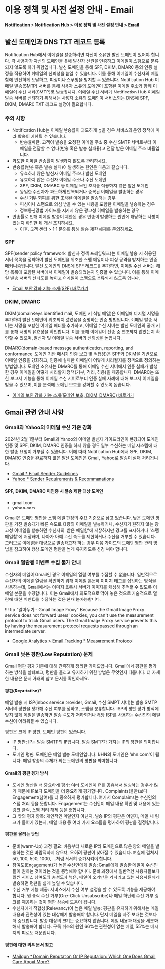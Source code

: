 <style>
.gnb_inner {
    position: fixed !important;
}
.page__rnb .lst_rnb_item .rnb_item:first-of-type a {
    display: inline !important;
}
</style>
<h1>이용 정책 및 사전 설정 안내 - Email</h1>

**Notification > Notification Hub > 이용 정책 및 사전 설정 안내 > Email**

## 발신 도메인과 DNS TXT 레코드 등록

Notification Hub에서 이메일을 발송하려면 자신이 소유한 발신 도메인이 있어야 합니다. 각 사용자가 자신의 도메인을 통해 발신자 신원을 인증하고 이메일이 스팸으로 분류되지 않도록 하기 위함입니다. 발신 도메인을 통해 SPF, DKIM, DMARC 등의 인증 설정을 적용하여 이메일의 신뢰성을 높일 수 있습니다. 이를 통해 이메일이 수신자의 메일함에 안전하게 도달하고, 피싱이나 스푸핑을 방지할 수 있습니다. Notification Hub 이메일 발송(SMTP) 서버를 통해 사용자 소유의 도메인이 포함된 이메일 주소와 함께 이메일이 수신 서버(SMTP)로 발송됩니다. 이메일 수신 서버가 Notification Hub 이메일 발송 서버를 신뢰하기 위해서는 사용자 소유의 도메인이 서비스되는 DNS에 SPF, DKIM, DMARC TXT 레코드 설정이 필요합니다. 

### 주의 사항

* Notification Hub는 이메일 반송률이 과도하게 높을 경우 서비스의 운영 정책에 따라 발송이 제한될 수 있습니다.
    * 반송률이란, 고객이 발송을 요청한 이메일 주소 중 수신 SMTP 서버로부터 이메일을 전달할 수 없다(반송 혹은 발송 실패율)고 전달 받은 이메일 주소 비율입니다.
* 과도한 이메일 반송률이 발생하지 않도록 관리하세요.
* 반송률(반송 혹은 발송 실패)이 발생하는 원인은 다음과 같습니다.
    * 유효하지 않은 발신자 이메일 주소나 발신 도메인
    * 유효하지 않은 수신자 이메일 주소나 수신 도메인
    * SPF, DKIM, DMARC 등 이메일 보안 조치를 적용하지 않은 발신 도메인
    * 동일한 수신자가 과도하게 반복되거나 중복된 이메일을 발송하는 경우
    * 수신 거부 회피를 위한 조작된 이메일을 발송하는 경우
    * 피싱이나 스팸으로 의심 받을 수 있는 내용을 포함한 이메일을 발송하는 경우
    * 정보통신망법 가이드를 지키지 않은 광고성 이메일을 발송하는 경우
* 반송률로 인해 이메일 발송이 제한된 경우 반송이 발생하는 원인에 해당하는 사항이 있는지 확인한 뒤 개선 조치하세요.
    * 이후, [고객 센터 > 1:1 문의](https://www.nhncloud.com/kr/support/inquiry)를 통해 발송 제한 해제를 문의하세요.

### SPF

SPF(sender policy framework, 발신자 정책 프레임워크)는 이메일 발송 시 허용된 서버 목록을 정의하여 발신 도메인을 위조한 스팸 메일이나 피싱 공격을 방지하는 인증 메커니즘입니다. 발신 도메인의 DNS에 SPF 레코드를 추가하면, 이메일 수신 서버는 해당 목록에 포함된 서버에서 이메일이 발송되었는지 인증할 수 있습니다. 이를 통해 이메일 발송 서버의 신뢰도를 높이고 이메일이 스팸으로 분류되지 않도록 합니다.

* [Email 보안 강화 기능 소개(SPF) 바로가기](https://meetup.nhncloud.com/posts/244)

### DKIM, DMARC

DKIM(domainKeys identified mail, 도메인 키 식별 메일)은 이메일에 디지털 서명을 추가하여 발신 도메인이 위조되지 않았음을 증명하는 인증 방법입니다. 이메일 발송 서버는 서명을 포함한 이메일 헤더를 추가하고, 이메일 수신 서버는 발신 도메인의 공개 키를 통해 서명의 유효성을 확인합니다. 이를 통해 이메일이 전송 중 변조되지 않았는지 확인할 수 있으며, 발신자 및 이메일 발송 서버의 신뢰성을 높입니다.

DMARC(domain-based message authentication, reporting, and conformance, 도메인 기반 메시지 인증 보고 및 적합성)은 SPF와 DKIM을 기반으로 이메일 인증을 강화하고, 인증에 실패한 이메일이 어떻게 처리될지를 정책으로 정의하는 방법입니다. 도메인 소유자는 DMARC를 통해 이메일 수신 서버에서 인증 실패가 발생한 경우 이메일을 어떻게 처리할지 정책(거부, 격리, 허용)을 제공합니다. DMARC는 또한 보고서 기능을 통해 이메일 수신 서버로부터 인증 실패 사례에 대해 보고서 이메일을 받을 수 있으며, 이를 분석해 도메인 보호를 강화할 수 있도록 돕습니다.

* [이메일 보안 강화 기능 소개(도메인 보호, DKIM, DMARC) 바로가기](https://meetup.nhncloud.com/posts/248)

## Gmail 관련 안내 사항

### Gmail과 Yahoo의 이메일 수신 기준 강화

2024년 2월 1일부터 Gmail과 Yahoo의 이메일 발신자 가이드라인이 변경되어 도메인 인증 및 SPF, DKIM, DMARC 인증을 하지 않을 경우 일부 수신하는 메일 시스템에 대한 발송 요청이 거부될 수 있습니다. 이에 따라 Notification Hub에서 SPF, DKIM, DMARC 인증을 완료하지 않은 발신 도메인은 Gmail, Yahoo로 발송이 실패 처리됩니다.  

* [Gmail * Email Sender Guidelines](https://support.google.com/a/answer/81126)
* [Yahoo * Sender Requirements & Recommanations](https://senders.yahooinc.com/best-practices/)

#### SPF, DKIM, DMARC 미인증 시 발송 제한 대상 도메인
* gmail.com
* yahoo.com

Gmail은 도메인 평판을 스팸 메일 판정의 주요 기준으로 삼고 있습니다. 낮은 도메인 평판을 가진 발송자가 빠른 속도로 대량의 이메일을 발송하거나, 수신자가 원하지 않는 광고성 이메일을 발송하면 수신자의 '받은 메일함'에 저장하지만 경고를 표시하거나 '스팸 메일함'에 저장하며, 나아가 아예 수신 속도를 제한하거나 수신을 거부할 수 있습니다. 그러므로 이메일을 대량으로 발송하고자 하는 경우 다음 가이드의 도메인 평판 관리 방법을 참고하여 항상 도메인 평판을 높게 유지하도록 신경 써야 합니다.

### Gmail 열람됨 이벤트 수집 불가 안내

수신자의 메일이 Gmail인 경우 이메일의 열람 여부를 수집할 수 없습니다. 일반적으로 수신자의 이메일 열람을 확인하기 위해 이메일 본문에 이미지 태그를 삽입하는 방식을 사용하는데, Gmail에서는 이미지 프록시 서버가 이미지를 캐싱해 추적할 수 없도록 이메일 본문을 수정합니다. 이는 Gmail에서 의도적으로 막아 놓은 것으로 기술적으로 열람에 대한 이벤트를 수집하는 것은 현재 불가능합니다.

!!! tip "알아두기 - Gmail Image Proxy"
    Because the Gmail Image Proxy service does not forward users' cookies, you can't use the measurement protocol to track Gmail users. The Gmail Image Proxy service prevents this by having the measurement protocol requests passed through an intermediate server.


* [Google Analytics > Email Tracking * Measurement Protocol](https://developers.google.com/analytics/devguides/collection/protocol/v1/email)

### Gmail 낮은 평판(Low Reputation) 문제

Gmail 평판 평가 기준에 대해 간략하게 정리한 가이드입니다. Gmail에서 평판을 평가하는 방식을 살펴보고, 평판을 올리고 유지하기 위한 방법은 무엇인지 다룹니다. 더 자세한 내용은 문서 아래의 참고 문서를 확인하세요.

#### 평판(Reputation)?
메일 발송 시 ISP(inbox service provider, Gmail, 수신 SMPT 서버)는 발송 SMTP 서버의 평판을 평가해 수신 여부를 정하고, 스팸을 분류합니다. ISP의 평판 평가 방식에 맞지 않게 메일을 발송하면 발송 속도가 저하되거나 해당 ISP를 사용하는 수신인의 메일 수신이 어려워질 수 있습니다.

평판은 크게 IP 평판, 도메인 평판이 있습니다.
* IP 평판: IP는 발송 SMTP의 IP입니다. 발송 SMTP가 가지는 IP의 평판을 의미합니다.
* 도메인 평판: 도메인은 메일 발송 도메인입니다. NHN의 도메인은 'nhn.com'이 됩니다. 메일 발송의 주체가 되는 도메인의 평판을 의미합니다.

#### Gmail의 평판 평가 방식
* 도메인 평판을 더 중요하게 평가: 여러 도메인이 IP를 공유해서 발송하는 경우가 많기 때문에 IP보다 도메인을 더 중요하게 평가합니다. Complaints(불만)보다 Engagement(참여)를 더 중요하게 평가합니다. 여기서 Complaints는 수신인의 스팸 처리 등을 뜻합니다. Engagement는 수신인이 메일 내용 확인 및 내용에 있는 링크 클릭, 스팸 처리 해제 등을 뜻합니다.
* 그 밖의 평가 항목: 개인적인 메일인지 아닌지, 발송 IP의 평판은 어떤지, 메일 내 링크가 들어가 있는지, 매일 내용 등 여러 가지 요소들을 평가하여 평판을 결정합니다.

#### 평판을 올리는 방법
* 준비(warm-Up) 과정 필요: 처음부터 새로운 IP와 도메인으로 많은 양의 메일을 발송하는 것은 바람직하지 않으며, 오히려 평판이 낮아질 수 있습니다. 며칠에 걸쳐서 50, 100, 500, 1000, ...처럼 서서히 증가시켜야 합니다.
* 참여도(Engagement)가 높은 수신인에게 발송: Gmail에게 발송한 메일이 수신인들이 원하는 것이라는 것을 증명해야 합니다. 준비 과정에서 일반적인 사용자들보다 훨씬 서비스 참여도와 충성도가 높은, 메일이 오기만을 기다리고 있는 사용자들에게 발송하면 평판을 쉽게 높일 수 있습니다.
* 수신 거부 기능 제공: 서비스에서 수신 여부 설정을 할 수 있도록 기능을 제공해야 합니다. 원 클릭 수신 거부(One-Click Unsubscribe)나 메일 하단에 수신 거부 링크를 제공하는 것이 평판 상승에 도움이 됩니다.
* 수신자에게 적합성(Relevancy)이 높은 메일 발송: 평판을 유지하기 위해서는 메일 내용과 관련성이 있는 대상에게 발송해야 합니다. 단지 메일을 자주 보내는 것보다 더 중요합니다. 발송 대상의 크기는 중요하지 않습니다. 메일 내용과 대상을 세분화해서 발송해야 합니다. 구독 취소의 원인 66%는 관련성이 없는 메일, 55%는 메시지의 피로도 때문입니다.

#### 평판에 대한 외부 문서 참고
* [Mailgun * Domain Reputation Or IP Reputation: Which One Does Gmail Care About More?](https://www.mailgun.com)
